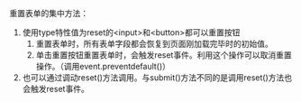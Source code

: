 重置表单的集中方法：

1. 使用type特性值为reset的&lt;input&gt;和&lt;button&gt;都可以重置按钮
   1. 重置表单时，所有表单字段都会恢复到页面刚加载完毕时的初始值。
   2. 单击重置按钮重置表单时，会触发reset事件。利用这个操作可以取消重置操作。（调用event.preventdefault\(\)）
2. 也可以通过调动reset\(\)方法调用。与submit\(\)方法不同的是调用reset\(\)方法也会触发reset事件。



